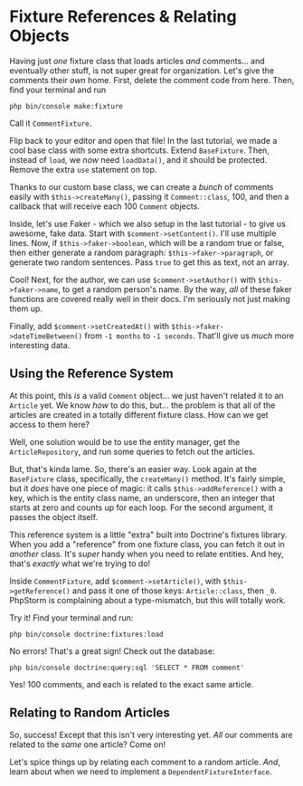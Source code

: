 # Fixture References & Relating Objects

Having just *one* fixture class that loads articles *and* comments... and eventually
other stuff, is not super great for organization. Let's give the comments their *own*
home. First, delete the comment code from here. Then, find your terminal and run

```terminal
php bin/console make:fixture
```

Call it `CommentFixture`.

Flip back to your editor and open that file! In the last tutorial, we made a cool
base class with some extra shortcuts. Extend `BaseFixture`. Then, instead of `load`,
we *now* need `loadData()`, and it should be protected. Remove the extra `use` statement
on top.

Thanks to our custom base class, we can create a *bunch* of comments easily with
`$this->createMany()`, passing it `Comment::class`, 100, and then a callback that
will receive each 100 `Comment` objects.

Inside, let's use Faker - which we also setup in the last tutorial - to give us
awesome, fake data. Start with `$comment->setContent()`. I'll use multiple lines.
Now, if `$this->faker->boolean`, which will be a random true or false, then either
generate a random paragraph: `$this->faker->paragraph`, or generate two random sentences.
Pass `true` to get this as text, not an array.

Cool! Next, for the author, we can use `$comment->setAuthor()` with
`$this->faker->name`, to get a random person's name. By the way, *all* of these
faker functions are covered really well in their docs. I'm seriously not just making
them up.

Finally, add `$comment->setCreatedAt()` with `$this->faker->dateTimeBetween()`
from `-1 months` to `-1 seconds`. That'll give us *much* more interesting data.

## Using the Reference System

At this point, this *is* a valid `Comment` object... we just haven't related it to
an `Article` yet. We know *how* to do this, but... the problem is that all of
the articles are created in a totally different fixture class. How can we get access
to them here?

Well, one solution would be to use the entity manager, get the `ArticleRepository`,
and run some queries to fetch out the articles.

But, that's kinda lame. So, there's an easier way. Look again at the `BaseFixture`
class, specifically, the `createMany()` method. It's fairly simple, but it *does*
have one piece of magic: it calls `$this->addReference()` with a key, which is the
entity class name, an underscore, then an integer that starts at zero and counts
up for each loop. For the second argument, it passes the object itself.

This reference system is a little "extra" built into Doctrine's fixtures library.
When you add a "reference" from one fixture class, you can fetch it out in *another*
class. It's *super* handy when you need to relate entities. And hey, that's *exactly*
what we're trying to do!

Inside `CommentFixture`, add `$comment->setArticle()`, with `$this->getReference()`
and pass it one of those keys: `Article::class`, then `_0`. PhpStorm is complaining
about a type-mismatch, but this will totally work.

Try it! Find your terminal and run:

```terminal
php bin/console doctrine:fixtures:load
```

No errors! That's a great sign! Check out the database:

```terminal
php bin/console doctrine:query:sql 'SELECT * FROM comment'
```

Yes! 100 comments, and each is related to the exact same article.

## Relating to Random Articles

So, success! Except that this isn't very interesting yet. *All* our comments are
related to the *same* one article? Come on!

Let's spice things up by relating each comment to a random article. *And*, learn
about when we need to implement a `DependentFixtureInterface`.
